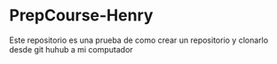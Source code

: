 # PrepCourse-Henry
Este repositorio es una prueba de como crear un repositorio y clonarlo desde git huhub a mi computador

